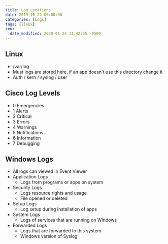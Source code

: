 ```yaml
---
title: Log Locations
date: 2019-10-22 00:00:00
categories: [Logs]
tags: [linux]
seo:
  date_modified: 2020-01-24 11:42:35 -0500
---
```


## **Linux**

* /var/log
* Must logs are stored here, if an app doesn't use this directory change it
* Auth / kern / syslog / user

## **Cisco Log Levels**

* 0 Emergencies
* 1 Alerts
* 2 Critical
* 3 Errors
* 4 Warnings
* 5 Notifications
* 6 Information
* 7 Debugging

## **Windows Logs**

* All logs can viewed in Event Viewer
* Application Logs
  * Logs from programs or apps on system
* Security Logs
  * Logs resource rights and usage
  * File opened or deleted
* Setup Logs
  * Log setup during installation of apps
* System Logs
  * Logs of services that are running on Windows
* Forwarded Logs
  * Logs that are forwarded to this system
  * Windows version of Syslog
